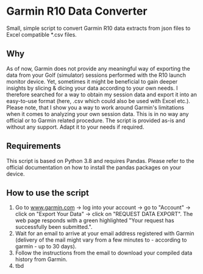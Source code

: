 # Garmin R10 Data Converter
Small, simple script to convert Garmin R10 data extracts from json files to Excel compatible *.csv files.

## Why
As of now, Garmin does not provide any meaningful way of exporting the data from your Golf (simulator) sessions performed with the R10 launch monitor device. Yet, sometimes it might be beneficial to gain deeper insights by slicing & dicing your data according to your own needs. I therefore searched for a way to obtain my session data and export it into an easy-to-use format (here, .csv which could also be used with Excel etc.). 
Please note, that I show you a way to work around Garmin's limitations when it comes to analyzing your own session data. This is in no way any official or to Garmin related procedure. The script is provided as-is and without any support. Adapt it to your needs if required. 

## Requirements
This script is based on Python 3.8 and requires Pandas. Please refer to the official documentation on how to install the pandas packages on your device.

## How to use the script
1) Go to www.garmin.com -> log into your account -> go to "Account" -> click on "Export Your Data" -> click on "REQUEST DATA EXPORT". The web page responds with a green highlighted "Your request has successfully been submitted.". 
2) Wait for an email to arrive at your email address registered with Garmin (delivery of the mail might vary from a few minutes to - according to garmin - up to 30 days).
3) Follow the instructions from the email to download your compiled data history from Garmin.
4) tbd
